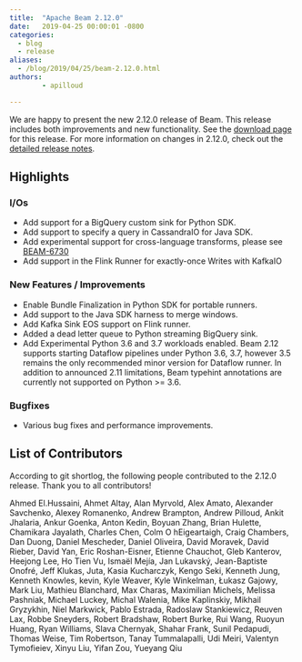 ```yaml
---
title:  "Apache Beam 2.12.0"
date:   2019-04-25 00:00:01 -0800
categories:
  - blog
  - release
aliases:
  - /blog/2019/04/25/beam-2.12.0.html
authors:
        - apilloud

---
```

<!--
Licensed under the Apache License, Version 2.0 (the "License");
you may not use this file except in compliance with the License.
You may obtain a copy of the License at

http://www.apache.org/licenses/LICENSE-2.0

Unless required by applicable law or agreed to in writing, software
distributed under the License is distributed on an "AS IS" BASIS,
WITHOUT WARRANTIES OR CONDITIONS OF ANY KIND, either express or implied.
See the License for the specific language governing permissions and
limitations under the License.
-->

We are happy to present the new 2.12.0 release of Beam. This release includes both improvements and new functionality.
See the [download page](/get-started/downloads/#2120-2019-04-25) for this release.<!--more-->
For more information on changes in 2.12.0, check out the
[detailed release notes](https://jira.apache.org/jira/secure/ReleaseNote.jspa?projectId=12319527&version=12344944).

## Highlights

### I/Os

* Add support for a BigQuery custom sink for Python SDK.
* Add support to specify a query in CassandraIO for Java SDK.
* Add experimental support for cross-language transforms,
  please see [BEAM-6730](https://issues.apache.org/jira/browse/BEAM-6730)
* Add support in the Flink Runner for exactly-once Writes with KafkaIO

### New Features / Improvements

* Enable Bundle Finalization in Python SDK for portable runners.
* Add support to the Java SDK harness to merge windows.
* Add Kafka Sink EOS support on Flink runner.
* Added a dead letter queue to Python streaming BigQuery sink.
* Add Experimental Python 3.6 and 3.7 workloads enabled.
  Beam 2.12 supports starting Dataflow pipelines under Python 3.6, 3.7, however 3.5 remains the only recommended minor version for Dataflow runner. In addition to announced 2.11 limitations, Beam typehint annotations are currently not supported on Python >= 3.6.


### Bugfixes

* Various bug fixes and performance improvements.

## List of Contributors

According to git shortlog, the following people contributed
to the 2.12.0 release. Thank you to all contributors!

Ahmed El.Hussaini, Ahmet Altay, Alan Myrvold, Alex Amato, Alexander Savchenko,
Alexey Romanenko, Andrew Brampton, Andrew Pilloud, Ankit Jhalaria,
Ankur Goenka, Anton Kedin, Boyuan Zhang, Brian Hulette, Chamikara Jayalath,
Charles Chen, Colm O hEigeartaigh, Craig Chambers, Dan Duong, Daniel Mescheder,
Daniel Oliveira, David Moravek, David Rieber, David Yan, Eric Roshan-Eisner,
Etienne Chauchot, Gleb Kanterov, Heejong Lee, Ho Tien Vu, Ismaël Mejía,
Jan Lukavský, Jean-Baptiste Onofré, Jeff Klukas, Juta, Kasia Kucharczyk,
Kengo Seki, Kenneth Jung, Kenneth Knowles, kevin, Kyle Weaver, Kyle Winkelman,
Łukasz Gajowy, Mark Liu, Mathieu Blanchard, Max Charas, Maximilian Michels,
Melissa Pashniak, Michael Luckey, Michal Walenia, Mike Kaplinskiy,
Mikhail Gryzykhin, Niel Markwick, Pablo Estrada, Radoslaw Stankiewicz,
Reuven Lax, Robbe Sneyders, Robert Bradshaw, Robert Burke, Rui Wang,
Ruoyun Huang, Ryan Williams, Slava Chernyak, Shahar Frank, Sunil Pedapudi,
Thomas Weise, Tim Robertson, Tanay Tummalapalli, Udi Meiri,
Valentyn Tymofieiev, Xinyu Liu, Yifan Zou, Yueyang Qiu
